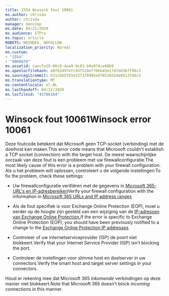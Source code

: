 ```yaml
---
title: 1554 Winsock fout 10061
ms.author: chrisda
author: chrisda
manager: dansimp
ms.date: 04/21/2020
ms.audience: ITPro
ms.topic: article
ROBOTS: NOINDEX, NOFOLLOW
localization_priority: Normal
ms.custom:
- "1554"
- "9000079"
ms.assetid: caecfa19-86c9-4aa4-9c83-b8a974ce60b9
ms.openlocfilehash: e8f62d97efc937518ef766b45e1747e83b7f99c3
ms.sourcegitcommit: 631cbb5f03e5371f0995e976536d24e9d13746c3
ms.translationtype: MT
ms.contentlocale: nl-NL
ms.lasthandoff: 04/22/2020
ms.locfileid: "43766164"
---
```

# <a name="winsock-error-10061"></a><span data-ttu-id="a704a-102">Winsock fout 10061</span><span class="sxs-lookup"><span data-stu-id="a704a-102">Winsock error 10061</span></span>

<span data-ttu-id="a704a-103">Deze foutcode betekent dat Microsoft geen TCP-socket (verbinding) met de doelhost kan maken.</span><span class="sxs-lookup"><span data-stu-id="a704a-103">This error code means that Microsoft couldn't establish a TCP socket (connection) with the target host.</span></span> <span data-ttu-id="a704a-104">De meest waarschijnlijke oorzaak van deze fout is een probleem met uw firewallconfiguratie.</span><span class="sxs-lookup"><span data-stu-id="a704a-104">The most likely cause of this error is a problem with your firewall configuration.</span></span> <span data-ttu-id="a704a-105">Als u het probleem wilt oplossen, controleert u de volgende instellingen:</span><span class="sxs-lookup"><span data-stu-id="a704a-105">To fix the problem, check these settings:</span></span>

- <span data-ttu-id="a704a-106">Uw firewallconfiguratie verifiëren met de gegevens in [Microsoft 365-URL's en IP-adresbereiken](https://docs.microsoft.com/office365/enterprise/urls-and-ip-address-ranges)</span><span class="sxs-lookup"><span data-stu-id="a704a-106">Verify your firewall configuration with the information in [Microsoft 365 URLs and IP address ranges](https://docs.microsoft.com/office365/enterprise/urls-and-ip-address-ranges)</span></span>

- <span data-ttu-id="a704a-107">Als de fout specifiek is voor Exchange Online Protection (EOP), moet u eerder op de hoogte zijn gesteld van een wijziging van de [IP-adressen van Exchange Online Protection.](https://docs.microsoft.com/office365/SecurityCompliance/eop/exchange-online-protection-ip-addresses)</span><span class="sxs-lookup"><span data-stu-id="a704a-107">If the error is specific to Exchange Online Protection (EOP), you should have been previously notified to a change to the [Exchange Online Protection IP addresses](https://docs.microsoft.com/office365/SecurityCompliance/eop/exchange-online-protection-ip-addresses).</span></span>

- <span data-ttu-id="a704a-108">Controleer of uw internetserviceprovider (ISP) de poort niet blokkeert.</span><span class="sxs-lookup"><span data-stu-id="a704a-108">Verify that your Internet Service Provider (ISP) isn't blocking the port.</span></span>

- <span data-ttu-id="a704a-109">Controleer de instellingen voor slimme host en doelserver in uw connectors.</span><span class="sxs-lookup"><span data-stu-id="a704a-109">Verify the smart host and target server settings in your connectors.</span></span>

<span data-ttu-id="a704a-110">Houd er rekening mee dat Microsoft 365 *inkomende* verbindingen op deze manier niet blokkeert.</span><span class="sxs-lookup"><span data-stu-id="a704a-110">Note that Microsoft 365 doesn't block *incoming* connections in this manner.</span></span>
